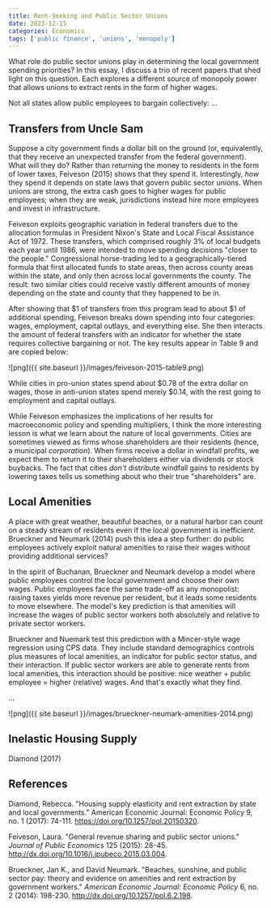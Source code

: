 ```yaml
---
title: Rent-Seeking and Public Sector Unions
date: 2023-12-15
categories: Economics
tags: ['public finance', 'unions', 'monopoly']
---
```


What role do public sector unions play in determining the local government spending priorities? In this essay, I discuss a trio of recent papers that shed light on this question. Each explores a different source of monopoly power that allows unions to extract rents in the form of higher wages.

Not all states allow public employees to bargain collectively: ...

## Transfers from Uncle Sam

Suppose a city government finds a dollar bill on the ground (or, equivalently, that they receive an unexpected transfer from the federal government). What will they do? Rather than returning the money to residents in the form of lower taxes, Feiveson (2015) shows that they spend it. Interestingly, *how* they spend it depends on state laws that govern public sector unions. When unions are strong, the extra cash goes to higher wages for public employees; when they are weak, jurisdictions instead hire more employees and invest in infrastructure.

Feiveson exploits geographic variation in federal transfers due to the allocation formulas in President Nixon's State and Local Fiscal Assistance Act of 1972. These transfers, which comprised roughly 3% of local budgets each year until 1986, were intended to move spending decisions "closer to the people." Congressional horse-trading led to a geographically-tiered formula that first allocated funds to state areas, then across county areas within the state, and only then across local governments the county. The result: two similar cities could receive vastly different amounts of money depending on the state and county that they happened to be in.

After showing that $1 of transfers from this program lead to about $1 of additional spending, Feiveson breaks down spending into four categories: wages, employment, capital outlays, and everything else. She then interacts the amount of federal transfers with an indicator for whether the state requires collective bargaining or not. The key results appear in Table 9 and are copied below:

![png]({{ site.baseurl }}/images/feiveson-2015-table9.png)

While cities in pro-union states spend about $0.78 of the extra dollar on wages, those in anti-union states spend merely $0.14, with the rest going to employment and capital outlays.

While Feiveson emphasizes the implications of her results for macroeconomic policy and spending multipliers, I think the more interesting lesson is what we learn about the nature of local governments. Cities are sometimes viewed as firms whose shareholders are their residents (hence, a municipal *corporation*). When firms receive a dollar in windfall profits, we expect them to return it to their shareholders either via dividends or stock buybacks. The fact that cities *don't* distribute windfall gains to residents by lowering taxes tells us something about who their true "shareholders" are.

## Local Amenities

A place with great weather, beautiful beaches, or a natural harbor can count on a steady stream of residents even if the local government is inefficient. Brueckner and Neumark (2014) push this idea a step further: do public employees actively exploit natural amenities to raise their wages without providing additional services?

In the spirit of Buchanan, Brueckner and Neumark develop a model where public employees control the local government and choose their own wages. Public employees face the same trade-off as any monopolist: raising taxes yields more revenue per resident, but it leads some residents to move elsewhere. The model's key prediction is that amenities will increase the wages of public sector workers both absolutely and relative to private sector workers. 

Brueckner and Nuemark test this prediction with a Mincer-style wage regression using CPS data. They include standard demographics controls plus measures of local amenities, an indicator for public sector status, and their interaction. If public sector workers are able to generate rents from local amenities, this interaction should be positive: nice weather + public employee = higher (relative) wages. And that's exactly what they find.

...

![png]({{ site.baseurl }}/images/brueckner-neumark-amenities-2014.png)



## Inelastic Housing Supply

Diamond (2017)


## References

Diamond, Rebecca. "Housing supply elasticity and rent extraction by state and local governments." American Economic Journal: Economic Policy 9, no. 1 (2017): 74-111. https://doi.org/10.1257/pol.20150320.

Feiveson, Laura. "General revenue sharing and public sector unions." *Journal of Public Economics* 125 (2015): 28-45. http://dx.doi.org/10.1016/j.jpubeco.2015.03.004.

Brueckner, Jan K., and David Neumark. "Beaches, sunshine, and public sector pay: theory and evidence on amenities and rent extraction by government workers." *American Economic Journal: Economic Policy* 6, no. 2 (2014): 198-230. http://dx.doi.org/10.1257/pol.6.2.198.
